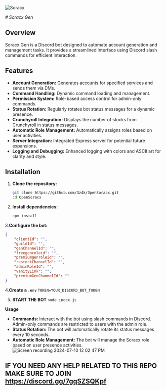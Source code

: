 ![Soracx](https://cdn.discordapp.com/attachments/1259785538144309329/1260118897928044625/ar_1.png?ex=668e28ad&is=668cd72d&hm=4acdbafa83010edf7c17619ac4b7c0a1b47119f17579c80ac3d93c234d035014&)


*# Soracx Gen*

## Overview

Soracx Gen is a Discord bot designed to automate account generation and management tasks. It provides a streamlined interface using Discord slash commands for efficient interaction.

## Features

- **Account Generation:** Generates accounts for specified services and sends them via DMs.
- **Command Handling:** Dynamic command loading and management. 
- **Permission System:** Role-based access control for admin-only commands.
- **Status Rotation:** Regularly rotates bot status messages for a dynamic presence.
- **Crunchyroll Integration:** Displays the number of stocks from Crunchyroll in status messages.
- **Automatic Role Management:** Automatically assigns roles based on user activities.
- **Server Integration:** Integrated Express server for potential future expansions.
- **Logging and Debugging:** Enhanced logging with colors and ASCII art for clarity and style.

## Installation

1. **Clone the repository:**
   ```sh
   git clone https://github.com/3z4k/OpenSoracx.git
   cd OpenSoracx
   
2. **Install dependencies:**
   ```sh
   npm install

3.**Configure the bot:**
```json
{
    "clientId": "",
    "guildId": "",
    "genChannelId": "",
    "freegenroleid": "",
    "premiumgenroleid": "",
    "restockChannelId": "",
    "adminRoleId": "",
    "vanityLink": "",
    "premiumGenChannelId": ""
}
```

4.**Create a `.env`**
```TOKEN=YOUR_DISCORD_BOT_TOKEN```

5. **START THE BOT**
```node index.js```

**Usage**
* **Commands:** Interact with the bot using slash commands in Discord. Admin-only commands are restricted to users with the admin role.
* **Status Rotation:** The bot will automatically rotate its status messages every 10 seconds.
* **Automatic Role Management:** The bot will manage the Soracx role based on user presence activities.
![Screen recording 2024-07-10 12 02 47 PM](https://github.com/3z4k/Soracx-GenBot/assets/91467994/ba8bca97-7549-4222-98d4-4e7f682e79f8)

## IF YOU NEED ANY HELP RELATED TO THIS REPO MAKE SURE TO JOIN https://discord.gg/7gqSZSQKpf

